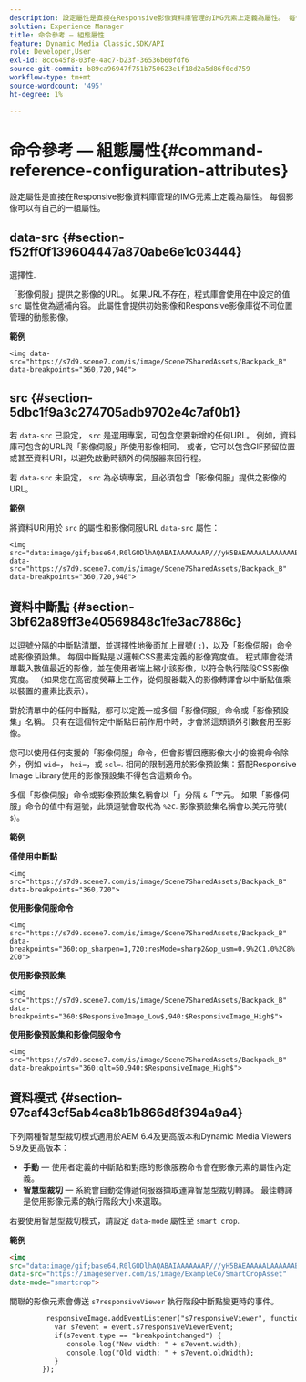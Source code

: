 ```yaml
---
description: 設定屬性是直接在Responsive影像資料庫管理的IMG元素上定義為屬性。 每個影像可以有自己的一組屬性。
solution: Experience Manager
title: 命令參考 — 組態屬性
feature: Dynamic Media Classic,SDK/API
role: Developer,User
exl-id: 8cc645f8-03fe-4ac7-b23f-36536b60fdf6
source-git-commit: b89ca96947f751b750623e1f18d2a5d86f0cd759
workflow-type: tm+mt
source-wordcount: '495'
ht-degree: 1%

---
```


# 命令參考 — 組態屬性{#command-reference-configuration-attributes}

設定屬性是直接在Responsive影像資料庫管理的IMG元素上定義為屬性。 每個影像可以有自己的一組屬性。

## data-src {#section-f52ff0f139604447a870abe6e1c03444}

選擇性.

「影像伺服」提供之影像的URL。 如果URL不存在，程式庫會使用在中設定的值 `src` 屬性做為遞補內容。 此屬性會提供初始影像和Responsive影像庫從不同位置管理的動態影像。

**範例**

```
<img data-src="https://s7d9.scene7.com/is/image/Scene7SharedAssets/Backpack_B" data-breakpoints="360,720,940">
```

## src {#section-5dbc1f9a3c274705adb9702e4c7af0b1}

若 `data-src` 已設定， `src` 是選用專案，可包含您要新增的任何URL。 例如，資料庫可包含的URL與「影像伺服」所使用影像相同。 或者，它可以包含GIF預留位置或甚至資料URI，以避免啟動時額外的伺服器來回行程。

若 `data-src` 未設定， `src` 為必填專案，且必須包含「影像伺服」提供之影像的URL。

**範例**

將資料URI用於 `src` 的屬性和影像伺服URL `data-src` 屬性：

```
<img src="data:image/gif;base64,R0lGODlhAQABAIAAAAAAAP///yH5BAEAAAAALAAAAAABAAEAAAIBRAA7" data-src="https://s7d9.scene7.com/is/image/Scene7SharedAssets/Backpack_B" data-breakpoints="360,720,940">
```

## 資料中斷點 {#section-3bf62a89ff3e40569848c1fe3ac7886c}

以逗號分隔的中斷點清單，並選擇性地後面加上冒號( `:`)，以及「影像伺服」命令或影像預設集。 每個中斷點是以邏輯CSS畫素定義的影像寬度值。 程式庫會從清單載入數值最近的影像，並在使用者端上縮小該影像，以符合執行階段CSS影像寬度。 （如果您在高密度熒幕上工作，從伺服器載入的影像轉譯會以中斷點值乘以裝置的畫素比表示）。

對於清單中的任何中斷點，都可以定義一或多個「影像伺服」命令或「影像預設集」名稱。 只有在這個特定中斷點目前作用中時，才會將這類額外引數套用至影像。

您可以使用任何支援的「影像伺服」命令，但會影響回應影像大小的檢視命令除外，例如 `wid=`， `hei=`，或 `scl=`. 相同的限制適用於影像預設集：搭配Responsive Image Library使用的影像預設集不得包含這類命令。

多個「影像伺服」命令或影像預設集名稱會以「」分隔 `&`「字元。 如果「影像伺服」命令的值中有逗號，此類逗號會取代為 `%2C`. 影像預設集名稱會以美元符號( `$`)。

**範例**

**僅使用中斷點**

`<img src="https://s7d9.scene7.com/is/image/Scene7SharedAssets/Backpack_B" data-breakpoints="360,720">`

**使用影像伺服命令**

`<img src="https://s7d9.scene7.com/is/image/Scene7SharedAssets/Backpack_B" data-breakpoints="360:op_sharpen=1,720:resMode=sharp2&op_usm=0.9%2C1.0%2C8%2C0">`

**使用影像預設集**

`<img src="https://s7d9.scene7.com/is/image/Scene7SharedAssets/Backpack_B" data-breakpoints="360:$ResponsiveImage_Low$,940:$ResponsiveImage_High$">`

**使用影像預設集和影像伺服命令**

`<img src="https://s7d9.scene7.com/is/image/Scene7SharedAssets/Backpack_B" data-breakpoints="360:qlt=50,940:$ResponsiveImage_High$">`

## 資料模式 {#section-97caf43cf5ab4ca8b1b866d8f394a9a4}

下列兩種智慧型裁切模式適用於AEM 6.4及更高版本和Dynamic Media Viewers 5.9及更高版本：

* **手動**  — 使用者定義的中斷點和對應的影像服務命令會在影像元素的屬性內定義。
* **智慧型裁切**  — 系統會自動從傳遞伺服器擷取運算智慧型裁切轉譯。 最佳轉譯是使用影像元素的執行階段大小來選取。

若要使用智慧型裁切模式，請設定 `data-mode` 屬性至 `smart crop`.

**範例**

```html {.line-numbers}
<img 
src="data:image/gif;base64,R0lGODlhAQABAIAAAAAAAP///yH5BAEAAAAALAAAAAABAAEAAAIBRAA7" 
data-src="https://imageserver.com/is/image/ExampleCo/SmartCropAsset" 
data-mode="smartcrop">
```

關聯的影像元素會傳送 `s7responsiveViewer` 執行階段中斷點變更時的事件。

```html {.line-numbers}
         responsiveImage.addEventListener("s7responsiveViewer", function (event) { 
           var s7event = event.s7responsiveViewerEvent; 
           if(s7event.type == "breakpointchanged") { 
              console.log("New width: " + s7event.width); 
              console.log("Old width: " + s7event.oldWidth); 
           } 
        });
```
